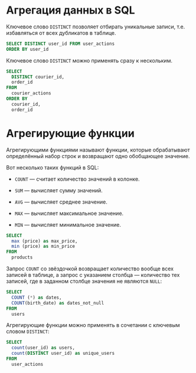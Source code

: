 # Агрегация данных в SQL

Ключевое слово `DISTINCT` позволяет отбирать уникальные записи, т.е. избавляться от всех дубликатов в таблице.

```sql
SELECT DISTINCT user_id FROM user_actions
ORDER BY user_id
```

Ключевое слово `DISTINCT` можно применять сразу к нескольким.

```sql
SELECT
  DISTINCT courier_id,
  order_id
FROM
  courier_actions
ORDER BY
  courier_id,
  order_id
```

# 

# Агрегирующие функции

Агрегирующими функциями называют функции, которые обрабатывают определённый набор строк и возвращают одно обобщающее значение.

Вот несколько таких функций в SQL:

- `COUNT` — считает количество значений в колонке.

- `SUM` — вычисляет сумму значений.  

- `AVG` — вычисляет среднее значение.  

- `MAX` — вычисляет максимальное значение.  

- `MIN` — вычисляет минимальное значение.

```sql
SELECT
  max (price) as max_price,
  min (price) as min_price
FROM
  products
```

Запрос `COUNT` со звёздочкой возвращает количество вообще всех записей в таблице, а запрос с указанием столбца — количество тех записей, где в заданном столбце значения не являются `NULL`:

```sql
SELECT
  COUNT (*) as dates,
  COUNT(birth_date) as dates_not_null
FROM
  users
```

Агрегирующие функции можно применять в сочетании с ключевым словом `DISTINCT`:

```sql
SELECT
  count(user_id) as users,
  count(DISTINCT user_id) as unique_users
FROM
  user_actions
```
